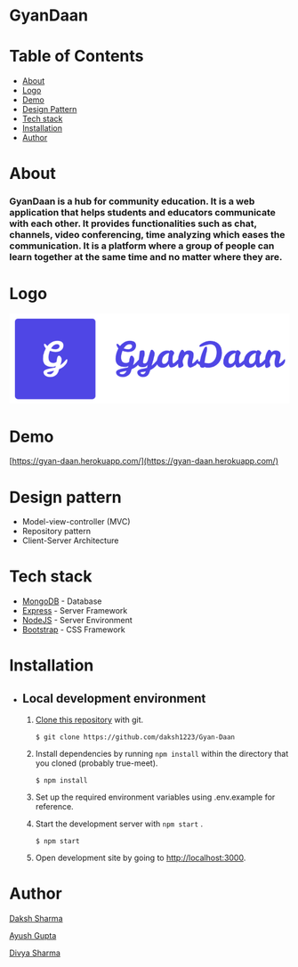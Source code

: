 # GyanDaan
# Table of Contents
  * [About](#introduction)
  * [Logo](#logo)
  * [Demo](#demo)
  * [Design Pattern](#design-pattern)
  * [Tech stack](#tech-stack)
  * [Installation](#installation)
  * [Author](#author)

# About
### GyanDaan is a hub for community education. It is a web application that helps students and educators communicate with each other. It provides functionalities such as chat, channels, video conferencing, time analyzing which eases the communication. It is a platform where a group of people can learn together at the same time and no matter where they are. 


# Logo 
![GyanDaan](./public/images/logo.png)


# Demo 
   [https://gyan-daan.herokuapp.com/](https://gyan-daan.herokuapp.com/)  
  
# Design pattern
  * Model-view-controller (MVC)
  * Repository pattern
  * Client-Server Architecture

# Tech stack
  
   * [MongoDB](https://www.mongodb.com/) - Database
   * [Express](https://expressjs.com/) - Server Framework
   * [NodeJS](https://nodejs.org/en/) - Server Environment
   * [Bootstrap](https://getbootstrap.com/) - CSS Framework
    
# Installation
  *  ## Local development environment
    
     1. [Clone this repository](https://help.github.com/en/articles/cloning-a-repository) with git.
          ``` 
          $ git clone https://github.com/daksh1223/Gyan-Daan
          ```
     2. Install dependencies by running ` npm install ` within the directory that you cloned (probably true-meet).
          ```  
          $ npm install 
          ``` 
     3. Set up the required environment variables using .env.example for reference.

     4. Start the development server with ` npm start ` .
          ```  
          $ npm start 
          ``` 
     5. Open development site by going to [http://localhost:3000](http://localhost:3000).
  
# Author

  [Daksh Sharma](https://github.com/daksh1223)  

  [Ayush Gupta](https://github.com/ayush3401)

  [Divya Sharma](https://github.com/divysharma007)